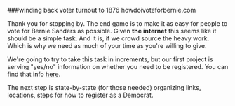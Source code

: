 ###winding back voter turnout to 1876
howdoivoteforbernie.com

Thank you for stopping by.  The end game is to make it as easy for people to vote for Bernie Sanders as possible.  Given **the internet** this seems like it should be a simple task.  And it is, if we crowd source the heavy work.  Which is why we need as much of your time as you're willing to give.

We're going to try to take this task in increments, but our first project is serving "yes/no" information on whether you need to be registered.  You can find that info [here](./public/data/primary.json).


The next step is state-by-state (for those needed) organizing links, locations, steps for how to register as a Democrat.
